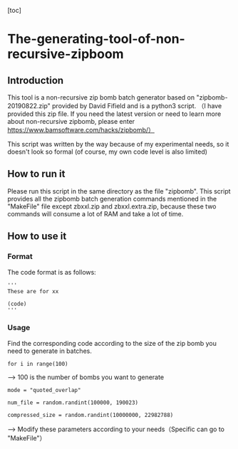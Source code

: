 [toc]
# The-generating-tool-of-non-recursive-zipboom
## Introduction
This tool is a non-recursive zip bomb batch generator based on "zipbomb-20190822.zip" provided by David Fifield and is a python3 script. （I have provided this zip file. If you need the latest version or need to learn more about non-recursive zipbomb, please enter https://www.bamsoftware.com/hacks/zipbomb/）

This script was written by the way because of my experimental needs, so it doesn't look so formal (of course, my own code level is also limited)

## How to run it
Please run this script in the same directory as the file "zipbomb". This script provides all the zipbomb batch generation commands mentioned in the "MakeFile" file except zbxxl.zip and zbxxl.extra.zip, because these two commands will consume a lot of RAM and take a lot of time.

## How to use it
### Format
The code format is as follows:

    '''
    These are for xx
    
    (code)
    '''
### Usage

Find the corresponding code according to the size of the zip bomb you need to generate in batches.



    for i in range(100)


--> 100 is the number of bombs you want to generate  


    mode = "quoted_overlap"
    
    num_file = random.randint(100000, 190023)
    
    compressed_size = random.randint(10000000, 22982788)

--> Modify these parameters according to your needs（Specific can go to "MakeFile"）

